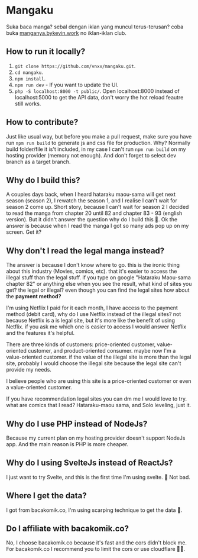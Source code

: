 # Mangaku
Suka baca manga? sebal dengan iklan yang muncul terus-terusan? coba buka [manganya.bykevin.work](https://manganya.bykevin.work/) no iklan-iklan club.

## How to run it locally?
1. `git clone https://github.com/vnxx/mangaku.git`.
2. `cd mangaku`.
3. `npm install`.
4. `npm run dev` - If you want to update the UI.
5. `php -S localhost:8000 -t public/`. Open localhost:8000 instead of localhost:5000 to get the API data, don't worry the hot reload feautre still works.

## How to contribute?
Just like usual way, but before you make a pull request, make sure you have run `npm run build` to generate js and css file for production. Why? Normally build folder/file it is't included, in my case I can't run `npm run build` on my hosting provider (memory not enough). And don't forget to select dev branch as a target branch.

## Why do I build this?
A couples days back, when I heard hataraku maou-sama will get next season (season 2), I rewatch the season 1, and I realise I can't wait for season 2 come up. Short story, because I can't wait for season 2 I decided to read the manga from chapter 20 until 82 and chapter 83 - 93 (english version). But it didn't answer the question why do I build this 🤪. Ok the answer is because when I read the manga I got so many ads pop up on my screen. Get it?

## Why don't I read the legal manga instead?
The answer is because I don't know where to go. this is the ironic thing about this industry (Movies, comics, etc). that it's easier to access the illegal stuff than the legal stuff. if you type on google "Hataraku Maou-sama chapter 82" or anything else when you see the result, what kind of sites you get? the legal or illegal? even though you can find the legal sites how about the <b>payment method?</b>

I'm using Netflix I paid for it each month, I have access to the payment method (debit card), why do I use Netflix instead of the illegal sites? not because Netflix is a is legal site, but it's more like the benefit of using Netflix. if you ask me which one is easier to access I would answer Netflix and the features it's helpful. 

There are three kinds of customers: price-oriented customer, value-oriented customer, and product-oriented consumer. maybe now I'm a value-oriented customer. if the value of the illegal site is more than the legal site, probably I would choose the illegal site because the legal site can't provide my needs.

I believe people who are using this site is a price-oriented customer or even a value-oriented customer.

If you have recommendation legal sites you can dm me I would love to try. what are comics that I read? Hataraku-maou sama, and Solo leveling, just it.

## Why do I use PHP instead of NodeJs?
Because my current plan on my hosting provider doesn't support NodeJs app. And the main reason is PHP is more cheaper.

## Why do I using SvelteJs instead of ReactJs?
I just want to try Svelte, and this is the first time I'm using svelte. 🤔 Not bad.

## Where I get the data?
I got from bacakomik.co, I'm using scarping technique to get the data 👀.

## Do I affiliate with bacakomik.co?
No, I choose bacakomik.co because it's fast and the cors didn't block me. For bacakomik.co I recommend you to limit the cors or use cloudflare 👌🏻.
